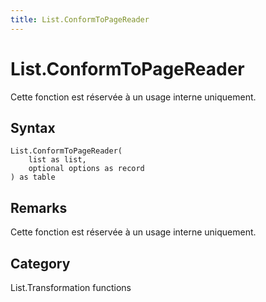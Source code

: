 ```yaml
---
title: List.ConformToPageReader
---
```


# List.ConformToPageReader


Cette fonction est réservée à un usage interne uniquement.


## Syntax

```powerquery
List.ConformToPageReader(
    list as list,
    optional options as record
) as table
```


## Remarks

Cette fonction est réservée à un usage interne uniquement.



## Category
List.Transformation functions
